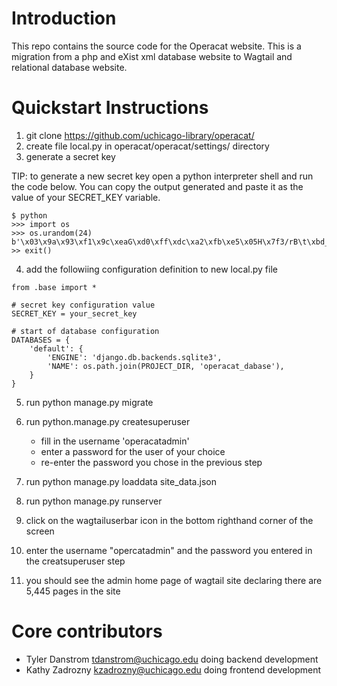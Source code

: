 Introduction
============

This repo contains the source code for the Operacat website. This is a migration from a php and eXist xml database website to Wagtail and relational database website. 

Quickstart Instructions
=======================

1. git clone https://github.com/uchicago-library/operacat/
2. create file local.py in operacat/operacat/settings/ directory
3. generate a secret key

TIP: to generate a new secret key open a python interpreter shell and run the code below. You can copy the output generated and paste it as the value of your SECRET_KEY variable.

```
$ python
>>> import os
>>> os.urandom(24)
b'\x03\x9a\x93\xf1\x9c\xeaG\xd0\xff\xdc\xa2\xfb\xe5\x05H\x7f3/rB\t\xbd_\xf7'
>> exit()
```

4. add the followiing configuration definition to new local.py file

```
from .base import * 

# secret key configuration value
SECRET_KEY = your_secret_key

# start of database configuration
DATABASES = {
    'default': {
        'ENGINE': 'django.db.backends.sqlite3',
        'NAME': os.path.join(PROJECT_DIR, 'operacat_dabase'),
    }
}
```

5. run python manage.py migrate
6. run python.manage.py createsuperuser

    - fill in the username 'operacatadmin'
    - enter a password for the user of your choice
    - re-enter the password you chose in the previous step

7. run python manage.py loaddata site_data.json
8. run python manage.py runserver
9. click on the wagtailuserbar icon in the bottom righthand corner of the screen
10. enter the username "opercatadmin" and the password you entered in the creatsuperuser step
11. you should see the admin home page of wagtail site declaring there are 5,445 pages in the site

Core contributors
=================

- Tyler Danstrom <tdanstrom@uchicago.edu> doing backend development
- Kathy Zadrozny <kzadrozny@uchicago.edu> doing frontend development
